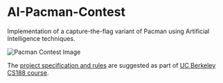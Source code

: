 # AI-Pacman-Contest

Implementation of a capture-the-flag variant of Pacman using Artificial Intelligence techniques.

![Pacman Contest Image](https://s3-us-west-2.amazonaws.com/cs188websitecontent/projects/release/contest/v1/002/capture_the_flag2.png)

The [project specification and rules](http://ai.berkeley.edu/contest.html) are suggested as part of [UC Berkeley CS188 course](http://ai.berkeley.edu/home.html).
